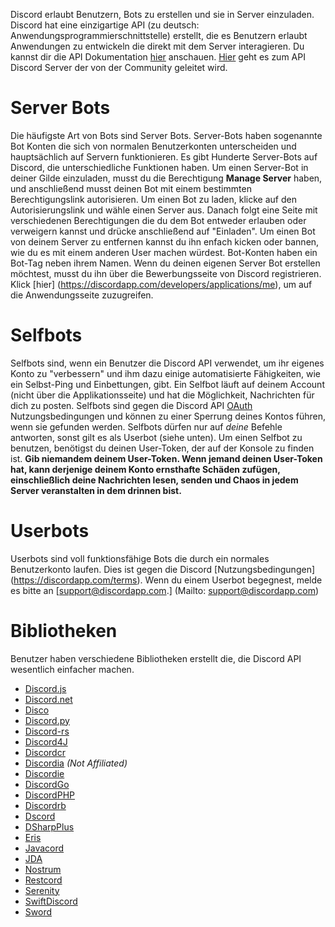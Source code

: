 <!-- TITLE: [DE] Bots -->

Discord erlaubt Benutzern, Bots zu erstellen und sie in Server einzuladen. Discord hat eine einzigartige API (zu deutsch: Anwendungsprogrammierschnittstelle) erstellt, die es Benutzern erlaubt Anwendungen zu entwickeln die direkt mit dem Server interagieren. Du kannst dir die API Dokumentation [hier](https://discordapp.com/developers/docs/intro) anschauen.
[Hier](http://discord.gg/discord-api) geht es zum API Discord Server der von der Community geleitet wird.

# Server Bots
Die häufigste Art von Bots sind Server Bots. Server-Bots haben sogenannte Bot Konten die sich von normalen Benutzerkonten unterscheiden und hauptsächlich auf Servern funktionieren. Es gibt Hunderte Server-Bots auf Discord, die unterschiedliche Funktionen haben. Um einen Server-Bot in deiner Gilde einzuladen, musst du die Berechtigung **Manage Server** haben, und anschließend musst deinen Bot mit einem bestimmten Berechtigungslink autorisieren. Um einen Bot zu laden, klicke auf den Autorisierungslink und wähle einen Server aus. Danach folgt eine Seite mit verschiedenen Berechtigungen die du dem Bot entweder erlauben oder verweigern kannst und drücke anschließend auf "Einladen". Um einen Bot von deinem Server zu entfernen kannst du ihn enfach kicken oder bannen, wie du es mit einem anderen User machen würdest. Bot-Konten haben ein Bot-Tag neben ihrem Namen. Wenn du deinen eigenen Server Bot erstellen möchtest, musst du ihn über die Bewerbungsseite von Discord registrieren. Klick [hier] (https://discordapp.com/developers/applications/me), um auf die Anwendungsseite zuzugreifen.

# Selfbots
Selfbots sind, wenn ein Benutzer die Discord API verwendet, um ihr eigenes Konto zu "verbessern" und ihm dazu einige automatisierte Fähigkeiten, wie ein Selbst-Ping und Einbettungen, gibt. Ein Selfbot läuft auf deinem Account (nicht über die Applikationsseite) und hat die Möglichkeit, Nachrichten für dich zu posten. Selfbots sind gegen die Discord API [OAuth](https://discordapp.com/developers/docs/topics/oauth2#bot-vs-user-accounts) Nutzungsbedingungen und können zu einer Sperrung deines Kontos führen, wenn sie gefunden werden. Selfbots dürfen nur auf *deine* Befehle antworten, sonst gilt es als Userbot (siehe unten). Um einen Selfbot zu benutzen, benötigst du deinen User-Token, der auf der Konsole zu finden ist. **Gib niemandem deinem User-Token. Wenn jemand deinen User-Token hat, kann derjenige deinem Konto ernsthafte Schäden zufügen, einschließlich deine Nachrichten lesen, senden und Chaos in jedem Server veranstalten in dem drinnen bist.**


# Userbots
Userbots sind voll funktionsfähige Bots die durch ein normales Benutzerkonto laufen. Dies ist gegen die Discord [Nutzungsbedingungen] (https://discordapp.com/terms). Wenn du einem Userbot begegnest, melde es bitte an [support@discordapp.com.] (Mailto: support@discordapp.com)


# Bibliotheken
Benutzer haben verschiedene Bibliotheken erstellt die, die Discord API wesentlich einfacher machen.

* [Discord.js](https://github.com/hydrabolt/discord.js)
* [Discord.net](https://github.com/RogueException/Discord.Net)
* [Disco](https://github.com/b1naryth1ef/disco)
* [Discord.py](https://github.com/Rapptz/discord.py)
* [Discord-rs](https://github.com/SpaceManiac/discord-rs)
* [Discord4J](https://github.com/austinv11/Discord4J)
* [Discordcr](https://github.com/meew0/discordcr)
* [Discordia](https://github.com/SinisterRectus/Discordia) *(Not Affiliated)*
* [Discordie](https://github.com/qeled/discordie)
* [DiscordGo](https://github.com/bwmarrin/discordgo)
* [DiscordPHP](https://github.com/teamreflex/DiscordPHP)
* [Discordrb](https://github.com/meew0/discordrb)
* [Dscord](https://github.com/b1naryth1ef/dscord)
* [DSharpPlus](https://github.com/NaamloosDT/DSharpPlus)
* [Eris](https://github.com/abalabahaha/eris)
* [Javacord](https://github.com/BtoBastian/Javacord)
* [JDA](https://github.com/DV8FromTheWorld/JDA)
* [Nostrum](https://github.com/Kraigie/nostrum)
* [Restcord](https://github.com/restcord/restcord)
* [Serenity](https://github.com/zeyla/serenity)
* [SwiftDiscord](https://github.com/nuclearace/SwiftDiscord)
* [Sword](https://github.com/Azoy/Sword)

